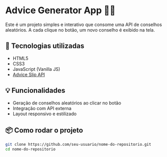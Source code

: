 # Advice Generator App 🧠💬

Este é um projeto simples e interativo que consome uma API de conselhos aleatórios. A cada clique no botão, um novo conselho é exibido na tela.

## 🔧 Tecnologias utilizadas

- HTML5  
- CSS3  
- JavaScript (Vanilla JS)  
- [Advice Slip API](https://api.adviceslip.com/)

## 💡 Funcionalidades

- Geração de conselhos aleatórios ao clicar no botão  
- Integração com API externa  
- Layout responsivo e estilizado

## 📦 Como rodar o projeto

```bash
git clone https://github.com/seu-usuario/nome-do-repositorio.git
cd nome-do-repositorio
